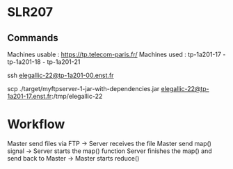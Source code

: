 # SLR207

## Commands
Machines usable : https://tp.telecom-paris.fr/
Machines used : tp-1a201-17 - tp-1a201-18 - tp-1a201-21

ssh elegallic-22@tp-1a201-00.enst.fr 

scp ./target/myftpserver-1-jar-with-dependencies.jar elegallic-22@tp-1a201-17.enst.fr:/tmp/elegallic-22

# Workflow
Master send files via FTP -> Server receives the file
Master send map() signal -> Server starts the map() function
Server finishes the map() and send back to Master -> Master starts reduce()